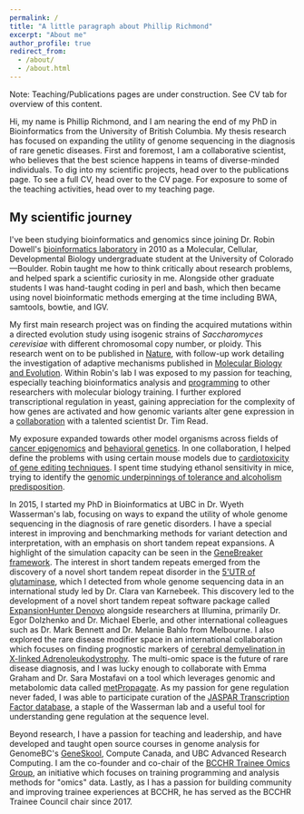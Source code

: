 ```yaml
---
permalink: /
title: "A little paragraph about Phillip Richmond"
excerpt: "About me"
author_profile: true
redirect_from: 
  - /about/
  - /about.html
---
```

Note: Teaching/Publications pages are under construction. See CV tab for overview of this content. 

Hi, my name is Phillip Richmond, and I am nearing the end of my PhD in Bioinformatics from the University of British Columbia. My thesis research has focused on expanding the utility of genome sequencing in the diagnosis of rare genetic diseases. First and foremost, I am a collaborative scientist, who believes that the best science happens in teams of diverse-minded individuals. To dig into my scientific projects, head over to the publications page. To see a full CV, head over to the CV page. For exposure to some of the teaching activities, head over to my teaching page. 

## My scientific journey

I've been studying bioinformatics and genomics since joining Dr. Robin Dowell's [bioinformatics laboratory](http://dowell.colorado.edu) in 2010 as a Molecular, Cellular, Developmental Biology undergraduate student at the University of Colorado—Boulder. Robin taught me how to think critically about research problems, and helped spark a scientific curiosity in me. Alongside other graduate students I was hand-taught coding in perl and bash, which then became using novel bioinformatic methods emerging at the time including BWA, samtools, bowtie, and IGV. 

My first main research project was on finding the acquired mutations within a directed evolution study using isogenic strains of _Saccharomyces cerevisiae_ with different chromosomal copy number, or ploidy. This research went on to be published in [Nature](https://www.nature.com/articles/nature14187), with follow-up work detailing the investigation of adaptive mechanisms published in [Molecular Biology and Evolution](https://academic.oup.com/mbe/article/34/10/2690/4010934). Within Robin's lab  I was exposed to my passion for teaching, especially teaching bioinformatics analysis and [programming](http://dna.colorado.edu/education-python.html) to other researchers with molecular biology training. I further explored transcriptional regulation in yeast, gaining appreciation for the complexity of how genes are activated and how genomic variants alter gene expression in a [collaboration](https://www.ncbi.nlm.nih.gov/pmc/articles/PMC4709078/) with a talented scientist Dr. Tim Read. 

My exposure expanded towards other model organisms across fields of [cancer epigenomics](https://academic.oup.com/nar/article/46/4/1756/4731545) and [behavioral genetics](https://link.springer.com/article/10.1007/s10519-016-9792-4). In one collaboration, I helped define the problems with using certain mouse models due to [cardiotoxicity of gene editing techniques](https://www.sciencedirect.com/science/article/pii/S002228281530002X). I spent time studying ethanol sensitivity in mice, trying to identify the [genomic underpinnings of tolerance and alcoholism predisposition](https://link.springer.com/article/10.1007/s00335-016-9663-6). 

In 2015, I started my PhD in Bioinformatics at UBC in Dr. Wyeth Wasserman's lab, focusing on ways to expand the utility of whole genome sequencing in the diagnosis of rare genetic disorders. I have a special interest in improving and benchmarking methods for variant detection and interpretation, with an emphasis on short tandem repeat expansions. A highlight of the simulation capacity can be seen in the [GeneBreaker framework](https://www.biorxiv.org/content/10.1101/2020.05.29.124495v1). The interest in short tandem repeats emerged from the discovery of a novel short tandem repeat disorder in the [5'UTR of glutaminase](https://www.nejm.org/doi/full/10.1056/NEJMoa1806627), which I detected from whole genome sequencing data in an international study led by Dr. Clara van Karnebeek. This discovery led to the development of a novel short tandem repeat software package called [ExpansionHunter Denovo](https://genomebiology.biomedcentral.com/articles/10.1186/s13059-020-02017-z) alongside researchers at Illumina, primarily Dr. Egor Dolzhenko and Dr. Michael Eberle, and other international colleagues such as Dr. Mark Bennett and Dr. Melanie Bahlo from Melbourne. I also explored the rare disease modifier space in an international collaboration which focuses on finding prognostic markers of [cerebral demyelination in X-linked Adrenoleukodystrophy](https://www.medrxiv.org/content/10.1101/2020.03.19.20035063v1.abstract). The multi-omic space is the future of rare disease diagnosis, and I was lucky enough to collaborate with Emma Graham and Dr. Sara Mostafavi on a tool which leverages genomic and metabolomic data called [metPropagate](https://www.medrxiv.org/content/10.1101/2020.01.12.20016691v1). As my passion for gene regulation never faded, I was able to participate curation of the [JASPAR Transcription Factor database](https://academic.oup.com/nar/article/48/D1/D87/5614568), a staple of the Wasserman lab and a useful tool for understanding gene regulation at the sequence level.

Beyond research, I have a passion for teaching and leadership, and have developed and taught open source courses in genome analysis for GenomeBC's [GeneSkool](https://www.genomebc.ca/education-resource/rare-genetic-diseases), Compute Canada, and UBC Advanced Research Computing. I am the co-founder and co-chair of the [BCCHR Trainee Omics Group](https://bcchr.ca/tog), an initiative which focuses on training programming and analysis methods for "omics" data. Lastly, as I has a passion for building community and improving trainee experiences at BCCHR, he has served as the BCCHR Trainee Council chair since 2017. 


